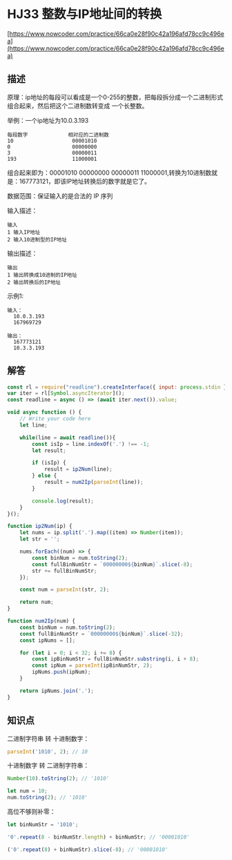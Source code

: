 # HJ33 整数与IP地址间的转换

[https://www.nowcoder.com/practice/66ca0e28f90c42a196afd78cc9c496ea](https://www.nowcoder.com/practice/66ca0e28f90c42a196afd78cc9c496ea)

## 描述

原理：ip地址的每段可以看成是一个0-255的整数，把每段拆分成一个二进制形式组合起来，然后把这个二进制数转变成
一个长整数。

举例：一个ip地址为10.0.3.193

```text
每段数字             相对应的二进制数
10                   00001010
0                    00000000
3                    00000011
193                  11000001
```

组合起来即为：00001010 00000000 00000011 11000001,转换为10进制数就是：167773121，即该IP地址转换后的数字就是它了。

数据范围：保证输入的是合法的 IP 序列

输入描述：

```text
输入 
1 输入IP地址
2 输入10进制型的IP地址
```

输出描述：

```text
输出
1 输出转换成10进制的IP地址
2 输出转换后的IP地址
```

示例1:

```text
输入：
  10.0.3.193
  167969729

输出：
  167773121
  10.3.3.193
```

## 解答

```javascript
const rl = require("readline").createInterface({ input: process.stdin });
var iter = rl[Symbol.asyncIterator]();
const readline = async () => (await iter.next()).value;

void async function () {
    // Write your code here
    let line;

    while(line = await readline()){
        const isIp = line.indexOf('.') !== -1;
        let result;

        if (isIp) {
            result = ip2Num(line);
        } else {
            result = num2Ip(parseInt(line));
        }

        console.log(result);
    }
}();

function ip2Num(ip) {
    let nums = ip.split('.').map((item) => Number(item));
    let str = '';

    nums.forEach((num) => {
        const binNum = num.toString(2);
        const fullBinNumStr = `00000000${binNum}`.slice(-8);
        str += fullBinNumStr;
    });

    const num = parseInt(str, 2);

    return num;
}

function num2Ip(num) {
    const binNum = num.toString(2);
    const fullBinNumStr = `00000000${binNum}`.slice(-32);
    const ipNums = [];

    for (let i = 0; i < 32; i += 8) {
        const ipBinNumStr = fullBinNumStr.substring(i, i + 8);
        const ipNum = parseInt(ipBinNumStr, 2);
        ipNums.push(ipNum);
    }

    return ipNums.join('.');
}

```

## 知识点

二进制字符串 转 十进制数字：

```javascript
parseInt('1010', 2); // 10
```

十进制数字 转 二进制字符串：

```javascript
Number(10).toString(2); // '1010'

let num = 10;
num.toString(2); // '1010'
```

高位不够则补零：

```javascript
let binNumStr = '1010';

'0'.repeat(8 - binNumStr.length) + binNumStr; // '00001010'

('0'.repeat(8) + binNumStr).slice(-8); // '00001010'
```